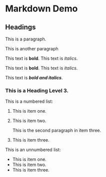 # Markdown Demo

## Headings

This is a paragraph.

This is another paragraph

This text is **bold**. This text is _italics_.

This text is __bold__. This text is *italics*.

This text is ***bold and italics***.

### This is a Heading Level 3.

This is a numbered list:

1. This is item one.
2. This is item two.

    This is the second paragraph in item three.

4. This is item three.

This is an unnumbered list:

- This is item one.
- This is item two.
- This is item three.
